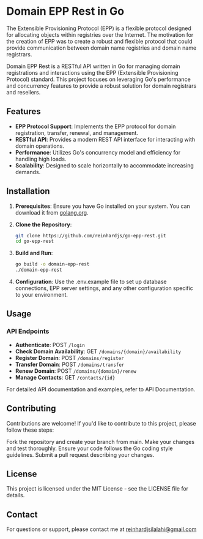 # Domain EPP Rest in Go

The Extensible Provisioning Protocol (EPP) is a flexible protocol designed for allocating objects within registries over the Internet. The motivation for the creation of EPP was to create a robust and flexible protocol that could provide communication between domain name registries and domain name registrars.

Domain EPP Rest is a RESTful API written in Go for managing domain registrations and interactions using the EPP (Extensible Provisioning Protocol) standard. This project focuses on leveraging Go's performance and concurrency features to provide a robust solution for domain registrars and resellers.

## Features

- **EPP Protocol Support**: Implements the EPP protocol for domain registration, transfer, renewal, and management.
- **RESTful API**: Provides a modern REST API interface for interacting with domain operations.
- **Performance**: Utilizes Go's concurrency model and efficiency for handling high loads.
- **Scalability**: Designed to scale horizontally to accommodate increasing demands.

## Installation

1. **Prerequisites**: Ensure you have Go installed on your system. You can download it from [golang.org](https://golang.org/dl/).

2. **Clone the Repository**:
   ```bash
   git clone https://github.com/reinhardjs/go-epp-rest.git
   cd go-epp-rest
   
3. **Build and Run**:
   ```bash
   go build -o domain-epp-rest
   ./domain-epp-rest
   
4. **Configuration**: Use the .env.example file to set up database connections, EPP server settings, and any other configuration specific to your environment.

## Usage
### API Endpoints
- **Authenticate**: POST `/login`
- **Check Domain Availability**: GET `/domains/{domain}/availability`
- **Register Domain**: POST `/domains/register`
- **Transfer Domain**: POST `/domains/transfer`
- **Renew Domain**: POST `/domains/{domain}/renew`
- **Manage Contacts**: GET `/contacts/{id}`

For detailed API documentation and examples, refer to API Documentation.

## Contributing
Contributions are welcome! If you'd like to contribute to this project, please follow these steps:

Fork the repository and create your branch from main.
Make your changes and test thoroughly.
Ensure your code follows the Go coding style guidelines.
Submit a pull request describing your changes.

## License
This project is licensed under the MIT License - see the LICENSE file for details.

## Contact
For questions or support, please contact me at reinhardjsilalahi@gmail.com
